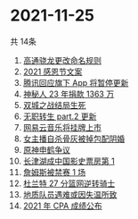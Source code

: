 # 2021-11-25
  共 14条

  <!-- BEGIN -->
  <!-- 最后更新时间:Thu Nov 25 2021 02:27:03 GMT+0000 (Coordinated Universal Time) -->
  1. [高通骁龙更改命名规则](https://www.zhihu.com/search?q=高通骁龙)
1. [2021 感恩节文案](https://www.zhihu.com/search?q=感恩节)
1. [腾讯回应旗下 App 将暂停更新](https://www.zhihu.com/search?q=腾讯)
1. [神秘人 23 年捐款 1363 万](https://www.zhihu.com/search?q=神秘人捐款)
1. [双城之战结局生死](https://www.zhihu.com/search?q=双城之战)
1. [无职转生 part.2 更新](https://www.zhihu.com/search?q=无职转生)
1. [网易云音乐将挂牌上市](https://www.zhihu.com/search?q=网易云音乐)
1. [女主播自杀骨灰被掉包配阴婚](https://www.zhihu.com/search?q=女主播自杀)
1. [原神申鹤争议](https://www.zhihu.com/search?q=原神)
1. [长津湖成中国影史票房第 1](https://www.zhihu.com/search?q=长津湖)
1. [詹姆斯被禁赛 1 场](https://www.zhihu.com/search?q=詹姆斯)
1. [杜兰特 27 分篮网逆转骑士](https://www.zhihu.com/search?q=篮网)
1. [地质队员遇难或因失温所致](https://www.zhihu.com/search?q=地质队员)
1. [2021 年 CPA 成绩公布](https://www.zhihu.com/search?q=CPA成绩)
  <!-- END -->
  